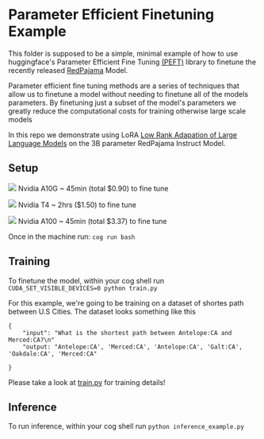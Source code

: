# Parameter Efficient Finetuning Example

This folder is supposed to be a simple, minimal example of how to use huggingface's Parameter Efficient Fine Tuning [(PEFT)](https://github.com/huggingface/peft) library to finetune the recently released [RedPajama](https://www.together.xyz/blog/redpajama-models-v1) Model.

Parameter efficient fine tuning methods are a series of techniques that allow us to finetune a model without needing to finetune all of the models parameters. By finetuning just a subset of the model's parameters we greatly reduce the computational costs for training otherwise large scale models

In this repo we demonstrate using LoRA [Low Rank Adapation of Large Language Models](https://arxiv.org/abs/2106.09685) on the 3B parameter RedPajama Instruct Model.

## Setup

[![](https://uohmivykqgnnbiouffke.supabase.co/storage/v1/object/public/landingpage/createdevenv2.svg)](https://console.brev.dev/environment/new?os=5snmxykkz&us=oit0rfks&repo=https://github.com/theFong/AnythingButWrappers&instance=g5.xlarge&diskStorage=250Gi)
Nvidia A10G ~ 45min (total $0.90) to fine tune

[![](https://uohmivykqgnnbiouffke.supabase.co/storage/v1/object/public/landingpage/createdevenv2.svg)](https://console.brev.dev/environment/new?os=5snmxykkz&us=oit0rfks&repo=https://github.com/theFong/AnythingButWrappers&instance=g4dn.xlarge&diskStorage=250Gi)
Nvidia T4 ~ 2hrs ($1.50) to fine tune

[![](https://uohmivykqgnnbiouffke.supabase.co/storage/v1/object/public/landingpage/createdevenv2.svg)](https://console.brev.dev/environment/new?os=5snmxykkz&us=oit0rfks&repo=https://github.com/theFong/AnythingButWrappers&instance=a2-highgpu-1g&diskStorage=250Gi)
Nvidia A100 ~ 45min (total $3.37) to fine tune

Once in the machine run:
`cog run bash`

## Training

To finetune the model, within your cog shell run `CUDA_SET_VISIBLE_DEVICES=0 python train.py`

For this example, we're going to be training on a dataset of shortes path between U.S Cities.
The dataset looks something like this

```
{
    "input": "What is the shortest path between Antelope:CA and Merced:CA?\n"
    "output: "Antelope:CA', 'Merced:CA', 'Antelope:CA', 'Galt:CA', 'Oakdale:CA', 'Merced:CA"

}
```

Please take a look at [train.py]() for training details!

## Inference

To run inference, within your cog shell run `python inference_example.py`
